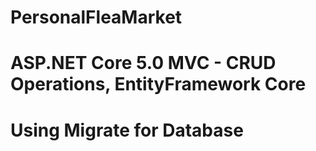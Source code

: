 # PersonalFleaMarket

# ASP.NET Core 5.0 MVC - CRUD Operations, EntityFramework Core
# Using Migrate for Database

